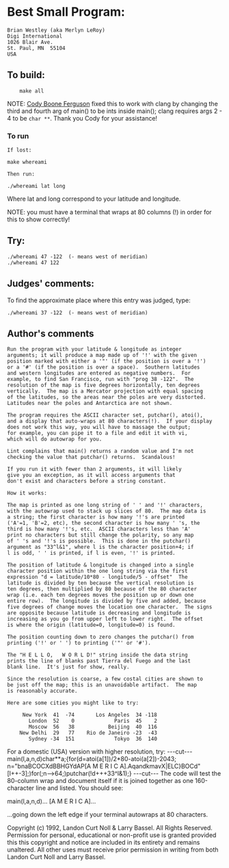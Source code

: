 # Best Small Program:

	Brian Westley (aka Merlyn LeRoy)
	Digi International
	1026 Blair Ave.
	St. Paul, MN  55104
	USA

## To build:

        make all


NOTE: [Cody Boone Ferguson](/winners.html#Cody_Boone_Ferguson) fixed this to
work with clang by changing the third and fourth arg of main() to be ints inside
main(); clang requires args 2 - 4 to be `char **`. Thank you Cody for your
assistance!


### To run

    If lost:

	make whereami
    
    Then run:

	./whereami lat long

Where lat and long correspond to your latitude and longitude.

NOTE: you must have a terminal that wraps at 80 columns (!) in order for this to
show correctly!


## Try:

	./whereami 47 -122	(- means west of meridian)
	./whereami 47 122


## Judges' comments:

To find the approximate place where this entry was judged, type:

	./whereami 37 -122	(- means west of meridian)

   
## Author's comments

    Run the program with your latitude & longitude as integer
    arguments; it will produce a map made up of '!' with the given
    position marked with either a '"' (if the position is over a '!')
    or a '#' (if the position is over a space).  Southern latitudes
    and western longitudes are entered as negative numbers.  For
    example, to find San Francisco, run with "prog 38 -122".  The
    resolution of the map is five degrees horizontally, ten degrees
    vertically.  The map is a Mercator projection with equal spacing
    of the latitudes, so the areas near the poles are very distorted.
    Latitudes near the poles and Antarctica are not shown.

    The program requires the ASCII character set, putchar(), atoi(),
    and a display that auto-wraps at 80 characters(!).  If your display
    does not work this way, you will have to massage the output;
    for example, you can pipe it to a file and edit it with vi,
    which will do autowrap for you.

    Lint complains that main() returns a random value and I'm not
    checking the value that putchar() returns.  Scandalous!

    If you run it with fewer than 2 arguments, it will likely
    give you an exception, as it will access arguments that
    don't exist and characters before a string constant.

    How it works:

    The map is printed as one long string of ' ' and '!' characters,
    with the autowrap used to stack up slices of 80.  The map data is
    a string; the first character is how many '!'s are printed
    ('A'=1, 'B'=2, etc), the second character is how many ' 's, the
    third is how many '!'s, etc.  ASCII characters less than 'A'
    print no characters but still change the polarity, so any map
    of ' 's and '!'s is possible.  This is done in the putchar()
    argument as "33^l&1", where l is the character position+4; if
    l is odd, ' ' is printed, if l is even, '!' is printed.

    The position of latitude & longitude is changed into a single
    character position within the one long string via the first
    expression "d = latitude/10*80 - longitude/5 - offset"  The
    latitude is divided by ten because the vertical resolution is
    ten degrees, then multiplied by 80 because of the 80 character
    wrap (i.e. each ten degrees moves the position up or down one
    entire row).  The longitude is divided by five and added, because
    five degrees of change moves the location one character.  The signs
    are opposite because latitude is decreasing and longitude is
    increasing as you go from upper left to lower right.  The offset
    is where the origin (latitude=0, longitude=0) is found.

    The position counting down to zero changes the putchar() from
    printing ('!' or ' ') to printing ('"' or '#').

    The "H E L L O,   W O R L D!" string inside the data string
    prints the line of blanks past Tierra del Fuego and the last
    blank line.  It's just for show, really.

    Since the resolution is coarse, a few costal cities are shown to
    be just off the map; this is an unavoidable artifact.  The map
    is reasonably accurate.

    Here are some cities you might like to try:

         New York  41  -74       Los Angeles  34 -118
           London  52    0             Paris  45    2
           Moscow  56   38           Beijing  40  116
        New Delhi  29   77    Rio de Janeiro -23  -43
           Sydney -34  151             Tokyo  36  140

For a domestic (USA) version with higher resolution, try:
---cut---
main(l,a,n,d)char**a;{for(d=atoi(a[1])/2*80-atoi(a[2])-2043;
n="bnaBCOCXdBBHGYdAP[A M E R I C A].AqandkmavX|ELC}BOCd"
[l++-3];)for(;n-->64;)putchar(!d+++33^l&1);}
---cut---
The code will test the 80-column wrap and document itself if it is
joined together as one 160-character line and listed.  You should see:

main(l,a,n,d)...
[A M E R I C A]...

...going down the left edge if your terminal autowraps at 80 characters.

Copyright (c) 1992, Landon Curt Noll & Larry Bassel.
All Rights Reserved.  Permission for personal, educational or non-profit use is
granted provided this this copyright and notice are included in its entirety
and remains unaltered.  All other uses must receive prior permission in writing
from both Landon Curt Noll and Larry Bassel.
